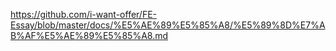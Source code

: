 https://github.com/i-want-offer/FE-Essay/blob/master/docs/%E5%AE%89%E5%85%A8/%E5%89%8D%E7%AB%AF%E5%AE%89%E5%85%A8.md